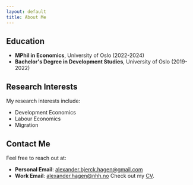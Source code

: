 ```yaml
---
layout: default
title: About Me
---
```


## Education
- **MPhil in Economics**, University of Oslo (2022-2024)
- **Bachelor's Degree in Development Studies**, University of Oslo (2019-2022)

## Research Interests
My research interests include:
- Development Economics
- Labour Economics
- Migration

## Contact Me
Feel free to reach out at:
- **Personal Email**: alexander.bjerck.hagen@gmail.com
- **Work Email**: alexander.hagen@nhh.no
Check out my [CV](cv.pdf).
